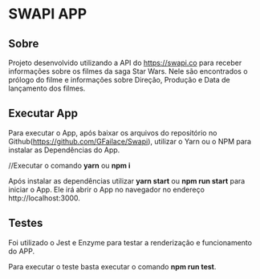 # SWAPI APP

## Sobre
Projeto desenvolvido utilizando a API do https://swapi.co para receber informações sobre os filmes da saga Star Wars. Nele são encontrados o prólogo do filme e informações sobre Direção, Produção e Data de lançamento dos filmes.

## Executar App

Para executar o App, após baixar os arquivos do repositório no Github(https://github.com/GFailace/Swapi), utilizar o Yarn ou o NPM para instalar as Dependências do App.

//Executar o comando **yarn** ou **npm i**

Após instalar as dependências utilizar **yarn start** ou **npm run start** para iniciar o App. Ele irá abrir o App no navegador no endereço http://localhost:3000.

## Testes

Foi utilizado o Jest e Enzyme para testar a renderização e funcionamento do APP.

Para executar o teste basta executar o comando **npm run test**.
